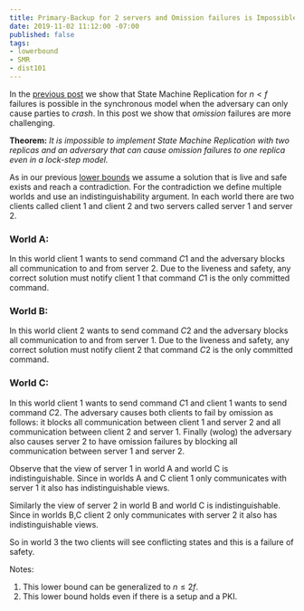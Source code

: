 ```yaml
---
title: Primary-Backup for 2 servers and Omission failures is Impossible
date: 2019-11-02 11:12:00 -07:00
published: false
tags:
- lowerbound
- SMR
- dist101
---
```


In the [previous post](https://decentralizedthoughts.github.io/2019-11-01-primary-backup/) we show that State Machine Replication for $n<f$ failures is possible in the synchronous model when the adversary can only cause parties to *crash*. In this post we show that *omission* failures are more challenging.

**Theorem:** *It is impossible to implement State Machine Replication with two replicas and an adversary that can cause omission failures to one replica even in a lock-step model.* 

As in our previous [lower bounds](https://decentralizedthoughts.github.io/2019-06-25-on-the-impossibility-of-byzantine-agreement-for-n-equals-3f-in-partial-synchrony/) we assume a solution that is live and safe exists and reach a contradiction. For the contradiction we define multiple worlds and use an indistinguishability argument. In each world there are two clients called client $1$ and client $2$ and two servers called server $1$ and server $2$.

### World A:
In this world client $1$ wants to send command $C1$ and the adversary blocks all communication to and from server $2$. Due to the liveness and safety, any correct solution must notify client $1$ that command $C1$ is the only committed command.

### World B:
In this world client $2$ wants to send command $C2$ and the adversary blocks all communication to and from server $1$. Due to the liveness and safety, any correct solution must notify client $2$ that command $C2$ is the only committed command.

### World C:
In this world client $1$ wants to send command $C1$ and client $1$ wants to send command $C2$. The adversary causes both clients to fail by omission as follows: it blocks all communication between client $1$ and server $2$ and all communication between client $2$ and server $1$. Finally (wolog) the adversary also causes server 2 to have omission failures by blocking all communication between server $1$ and server $2$.


Observe that the view of server 1 in world A and world C is indistinguishable. Since in worlds A and C client 1 only communicates with server 1 it also has indistinguishable views.

Similarly the view of server 2 in world B and world C is indistinguishable. Since in worlds B,C client 2 only communicates with server 2 it also has indistinguishable views.

So in world 3 the two clients will see conflicting states and this is a failure of safety.


Notes:
1. This lower bound can be generalized to $n\leq 2f$.
2. This lower bound holds even if there is a setup and a PKI.
